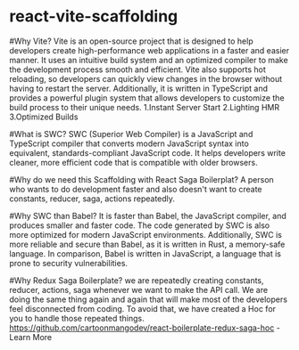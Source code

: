 # react-vite-scaffolding

#Why Vite? 
Vite is an open-source project that is designed to help developers create high-performance web applications in a faster and easier manner. 
It uses an intuitive build system and an optimized compiler to make the development process smooth and efficient. 
Vite also supports hot reloading, so developers can quickly view changes in the browser without having to restart the server. 
Additionally, it is written in TypeScript and provides a powerful plugin system that allows developers to customize the build process to their unique needs.
1.Instant Server Start
2.Lighting HMR
3.Optimized Builds

#What is SWC?
SWC (Superior Web Compiler) is a JavaScript and TypeScript compiler that converts modern JavaScript syntax into equivalent, standards-compliant JavaScript code. 
It helps developers write cleaner, more efficient code that is compatible with older browsers.

#Why do we need this Scaffolding with React Saga Boilerplat?
A person who wants to do development faster and also doesn't want to create constants, reducer, saga, actions repeatedly.

#Why SWC than Babel?
It is faster than Babel, the JavaScript compiler, and produces smaller and faster code. 
The code generated by SWC is also more optimized for modern JavaScript environments. 
Additionally, SWC is more reliable and secure than Babel, as it is written in Rust, a memory-safe language. 
In comparison, Babel is written in JavaScript, a language that is prone to security vulnerabilities.

#Why Redux Saga Boilerplate?
we are repeatedly creating constants, reducer, actions, saga whenever we want to make the API call.
We are doing the same thing again and again that will make most of the developers feel disconnected from coding.
To avoid that, we have created a Hoc for you to handle those repeated things.
https://github.com/cartoonmangodev/react-boilerplate-redux-saga-hoc - Learn More
